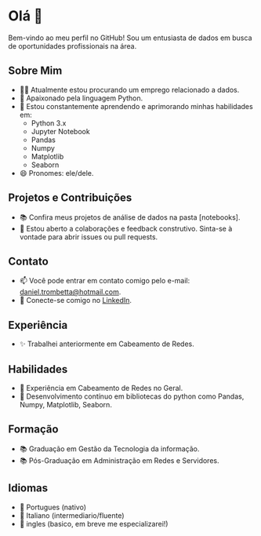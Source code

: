 # Olá 👋

Bem-vindo ao meu perfil no GitHub! Sou um entusiasta de dados em busca de oportunidades profissionais na área.

## Sobre Mim

- 👨‍💻 Atualmente estou procurando um emprego relacionado a dados.
- 💖 Apaixonado pela linguagem Python.
- 🌱 Estou constantemente aprendendo e aprimorando minhas habilidades em:
  - Python 3.x
  - Jupyter Notebook
  - Pandas
  - Numpy
  - Matplotlib
  - Seaborn
- 😄 Pronomes: ele/dele.

## Projetos e Contribuições

- 📚 Confira meus projetos de análise de dados na pasta [notebooks].
- 🤝 Estou aberto a colaborações e feedback construtivo. Sinta-se à vontade para abrir issues ou pull requests.

## Contato

- 📫 Você pode entrar em contato comigo pelo e-mail: daniel.trombetta@hotmail.com.
- 👔 Conecte-se comigo no [LinkedIn]([https://www.linkedin.com/in/seu-nome/](https://www.linkedin.com/in/danieltrombetta/)).

## Experiência

- ✨ Trabalhei anteriormente em Cabeamento de Redes.

## Habilidades

- 💼 Experiência em Cabeamento de Redes no Geral.
- 🚀 Desenvolvimento contínuo em bibliotecas do python como Pandas, Numpy, Matplotlib, Seaborn.

## Formação

- 📚 Graduação em Gestão da Tecnologia da informação.
- 📚 Pós-Graduação em Administração em Redes e Servidores.

## Idiomas

- 💬 Portugues (nativo)
- 💬 Italiano (intermediario/fluente)
- 💬 ingles (basico, em breve me especializarei!)

